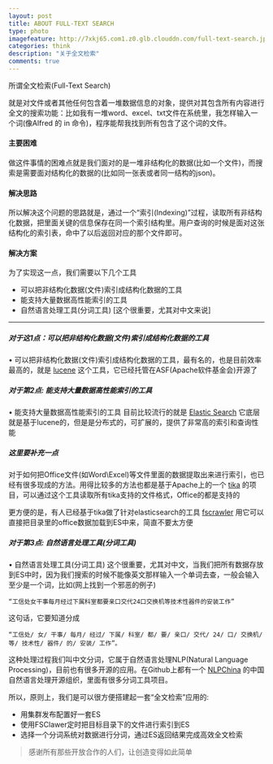 ```yaml
---
layout: post
title: ABOUT FULL-TEXT SEARCH
type: photo
imagefeature: http://7xkj65.com1.z0.glb.clouddn.com/full-text-search.jpg?imageMogr2/thumbnail/!100p
categories: think
description: "关于全文检索"
comments: true
---
```


所谓全文检索(Full-Text Search)

就是对文件或者其他任何包含着一堆数据信息的对象，提供对其包含所有内容进行全文的搜索功能：比如我有一堆word、excel、txt文件在系统里，我怎样输入一个词(像Alfred 的 in 命令)，程序能帮我找到所有包含了这个词的文件。

#### 主要困难
做这件事情的困难点就是我们面对的是一堆非结构化的数据(比如一个文件)，而搜索是需要面对结构化的数据的(比如同一张表或者同一结构的json)。

#### 解决思路
所以解决这个问题的思路就是，通过一个“索引(Indexing)”过程，读取所有非结构化数据，把里面关键的信息保存在同一个索引结构里。用户查询的时候是面对这张结构化的索引表，命中了以后返回对应的那个文件即可。

#### 解决方案
为了实现这一点，我们需要以下几个工具

+ 可以把非结构化数据(文件)索引成结构化数据的工具
+ 能支持大量数据高性能索引的工具
+ 自然语言处理工具(分词工具) [这个很重要，尤其对中文来说]

----

##### 对于这1点：可以把非结构化数据(文件)索引成结构化数据的工具
• 可以把非结构化数据(文件)索引成结构化数据的工具，最有名的，也是目前效率最高的，就是 [lucene](https://lucene.apache.org/) 这个工具，它已经托管在ASF(Apache软件基金会)开源了


##### 对于第2点: 能支持大量数据高性能索引的工具
• 能支持大量数据高性能索引的工具
目前比较流行的就是 [Elastic Search](https://github.com/elastic/elasticsearch) 它底层就是基于lucene的，但是是分布式的，可扩展的，提供了非常高的索引和查询性能

##### 这里要补充一点
对于如何把Office文件(如Word\Excel)等文件里面的数据提取出来进行索引，也已经有很多现成的方法。用得比较多的方法也都是基于Apache上的一个 [tika](http://tika.apache.org/index.html) 的项目，可以通过这个工具读取所有tika支持的文件格式，Office的都是支持的

更方便的是，有人已经基于tika做了针对elasticsearch的工具 [fscrawler](https://github.com/dadoonet/fscrawler) 用它可以直接把目录里的office数据加载到ES中来，简直不要太方便

##### 对于第3点: 自然语言处理工具(分词工具)
• 自然语言处理工具(分词工具) 
这个很重要，尤其对中文，当我们把所有数据存放到ES中时，因为我们搜索的时候不能像英文那样输入一个单词去查，一般会输入至少是一个词，比如(网上找到一个邪恶的例子)

```
“工信处女干事每月经过下属科室都要亲口交代24口交换机等技术性器件的安装工作”
```

这句话，它要知道分成

```
“工信处/ 女/ 干事/ 每月/ 经过/ 下属/ 科室/ 都/ 要/ 亲口/ 交代/ 24/ 口/ 交换机/ 等/ 技术性/ 器件/ 的/ 安装/ 工作”。
```

这种处理过程我们叫中文分词，它属于自然语言处理NLP(Natural Language Processing)，目前也有很多开源的应用。在Github上都有一个 [NLPChina](https://github.com/NLPchina) 的中国自然语言处理开源组织，里面有很多分词工具项目。

所以，原则上，我们是可以很方便搭建起一套“全文检索”应用的:

+ 用集群发布配置好一套ES
+ 使用FSClawer定时把目标目录下的文件进行索引到ES
+ 选择一个分词系统对数据进行分词，通过ES返回结果完成高效全文检索

> 感谢所有那些开放合作的人们，让创造变得如此简单



